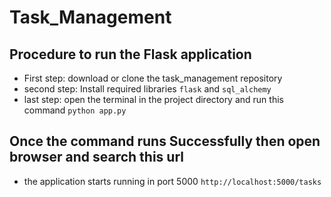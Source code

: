 # Task_Management
## Procedure to run the Flask application
* First step: download or clone the task_management repository
* second step: Install required libraries `flask` and `sql_alchemy`
* last step: open the terminal in the project directory and run this command `python app.py`
## Once the command runs Successfully then open browser and search this url
* the application starts running in port 5000 `http://localhost:5000/tasks`
